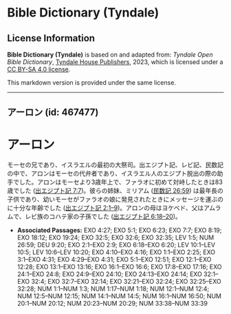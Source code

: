 # Bible Dictionary (Tyndale)

## License Information

**Bible Dictionary (Tyndale)** is based on and adapted from: _Tyndale Open Bible Dictionary_, [Tyndale House Publishers](https://tyndaleopenresources.com/), 2023, which is licensed under a [CC BY-SA 4.0 license](https://creativecommons.org/licenses/by-sa/4.0/legalcode.en).

This markdown version is provided under the same license.



--------------------------------

## アーロン (id: 467477)

アーロン
====

モーセの兄であり、イスラエルの最初の大祭司。出エジプト記、レビ記、民数記の中で、アロンはモーセの代弁者であり、イスラエル人のエジプト脱出の際の助手でした。アロンはモーセより3歳年上で、ファラオに初めて対峙したときは83歳でした ([出エジプト記 7:7](https://ref.ly/Exod7:7))。彼らの姉妹、ミリアム ([民数記 26:59](https://ref.ly/Num26:59)) は最年長の子供であり、幼いモーセがファラオの娘に発見されたときにメッセージを運ぶのに十分な年齢でした ([出エジプト記 2:1–9](https://ref.ly/Exod2:1-Exod2:9))。アロンの母はヨケベド、父はアムラムで、レビ族のコハテ家の子孫でした ([出エジプト記 6:18–20](https://ref.ly/Exod6:18-Exod6:20))。

* **Associated Passages:** EXO 4:27; EXO 5:1; EXO 6:23; EXO 7:7; EXO 8:19; EXO 18:12; EXO 19:24; EXO 32:5; EXO 32:6; EXO 32:35; LEV 1:5; NUM 26:59; DEU 9:20; EXO 2:1–EXO 2:9; EXO 6:18–EXO 6:20; LEV 10:1–LEV 10:5; LEV 10:6–LEV 10:20; EXO 4:10–EXO 4:16; EXO 1:1–EXO 2:25; EXO 3:1–EXO 4:31; EXO 4:29–EXO 4:31; EXO 5:1–EXO 12:51; EXO 12:1–EXO 12:28; EXO 13:1–EXO 13:16; EXO 16:1–EXO 16:6; EXO 17:8–EXO 17:16; EXO 24:1–EXO 24:8; EXO 24:9–EXO 24:10; EXO 24:13–EXO 24:14; EXO 32:1–EXO 32:4; EXO 32:7–EXO 32:14; EXO 32:21–EXO 32:24; EXO 32:25–EXO 32:28; NUM 1:1–NUM 1:3; NUM 1:17–NUM 1:18; NUM 12:1–NUM 12:4; NUM 12:5–NUM 12:15; NUM 14:1–NUM 14:5; NUM 16:1–NUM 16:50; NUM 20:1–NUM 20:12; NUM 20:23–NUM 20:29; NUM 33:38–NUM 33:39

